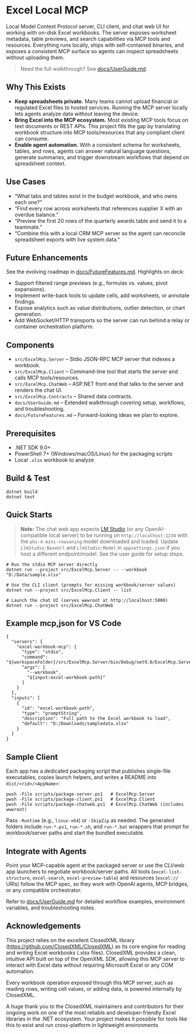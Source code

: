 # Excel Local MCP

Local Model Context Protocol server, CLI client, and chat web UI for working with on-disk Excel workbooks. The server exposes worksheet metadata, table previews, and search capabilities via MCP tools and resources. Everything runs locally, ships with self-contained binaries, and exposes a consistent MCP surface so agents can inspect spreadsheets without uploading them.

> Need the full walkthrough? See [docs/UserGuide.md](docs/UserGuide.md).

## Why This Exists

- **Keep spreadsheets private.** Many teams cannot upload financial or regulated Excel files to hosted services. Running the MCP server locally lets agents analyze data without leaving the device.
- **Bring Excel into the MCP ecosystem.** Most existing MCP tools focus on text documents or REST APIs. This project fills the gap by translating workbook structure into MCP tools/resources that any compliant client can consume.
- **Enable agent automation.** With a consistent schema for worksheets, tables, and rows, agents can answer natural language questions, generate summaries, and trigger downstream workflows that depend on spreadsheet context.

## Use Cases

- “What tabs and tables exist in the budget workbook, and who owns each one?”
- “Find every row across worksheets that references supplier X with an overdue balance.”
- “Preview the first 20 rows of the quarterly awards table and send it to a teammate.”
- “Combine this with a local CRM MCP server so the agent can reconcile spreadsheet exports with live system data.”

## Future Enhancements

See the evolving roadmap in [docs/FutureFeatures.md](docs/FutureFeatures.md). Highlights on deck:

- Support filtered range previews (e.g., formulas vs. values, pivot expansions).
- Implement write-back tools to update cells, add worksheets, or annotate findings.
- Expose analytics such as value distributions, outlier detection, or chart generation.
- Add WebSocket/HTTP transports so the server can run behind a relay or container orchestration platform.

## Components

- `src/ExcelMcp.Server` – Stdio JSON-RPC MCP server that indexes a workbook.
- `src/ExcelMcp.Client` – Command-line tool that starts the server and calls MCP tools/resources.
- `src/ExcelMcp.ChatWeb` – ASP.NET front end that talks to the server and renders the chat UI.
- `src/ExcelMcp.Contracts` – Shared data contracts.
- `docs/UserGuide.md` – Extended walkthrough covering setup, workflows, and troubleshooting.
- `docs/FutureFeatures.md` – Forward-looking ideas we plan to explore.

## Prerequisites

- .NET SDK 9.0+
- PowerShell 7+ (Windows/macOS/Linux) for the packaging scripts
- Local `.xlsx` workbook to analyze

## Build & Test

```pwsh
dotnet build
dotnet test
```

## Quick Starts

> **Note:** The chat web app expects [LM Studio](https://lmstudio.ai/) (or any OpenAI-compatible local server) to be running on `http://localhost:1234` with the `phi-4-mini-reasoning` model downloaded and loaded. Update `LlmStudio:BaseUrl` and `LlmStudio:Model` in `appsettings.json` if you host a different endpoint/model. See the user guide for setup steps.

```pwsh
# Run the stdio MCP server directly
dotnet run --project src/ExcelMcp.Server -- --workbook "D:/Data/sample.xlsx"

# Use the CLI client (prompts for missing workbook/server values)
dotnet run --project src/ExcelMcp.Client -- list

# Launch the chat UI (serves wwwroot at http://localhost:5000)
dotnet run --project src/ExcelMcp.ChatWeb
```

## Example mcp,json for VS Code

```
{
  "servers": {
    "excel-workbook-mcp": {
      "type": "stdio",
      "command": "${workspaceFolder}/src/ExcelMcp.Server/bin/Debug/net9.0/ExcelMcp.Server.exe",
      "args": [
        "--workbook",
        "${input:excel-workbook-path}"
      ]
    }
  },
  "inputs": [
    {
      "id": "excel-workbook-path",
      "type": "promptString",
      "description": "Full path to the Excel workbook to load",
      "default": "D:/Downloads/sampledata.xlsx"
    }
  ]
}
```

## Sample Client

Each app has a dedicated packaging script that publishes single-file executables, copies launch helpers, and writes a README into `dist/<rid>/<AppName>`:

```pwsh
pwsh -File scripts/package-server.ps1   # ExcelMcp.Server
pwsh -File scripts/package-client.ps1   # ExcelMcp.Client
pwsh -File scripts/package-chatweb.ps1  # ExcelMcp.ChatWeb (includes wwwroot)
```

Pass `-Runtime` (e.g., `linux-x64`) or `-SkipZip` as needed. The generated folders include `run-*.ps1`, `run-*.sh`, and `run-*.bat` wrappers that prompt for workbook/server paths and start the bundled executable.

## Integrate with Agents

Point your MCP-capable agent at the packaged server or use the CLI/web app launchers to negotiate workbook/server paths. All tools (`excel-list-structure`, `excel-search`, `excel-preview-table`) and resources (`excel://` URIs) follow the MCP spec, so they work with OpenAI agents, MCP bridges, or any compatible orchestrator.

Refer to [docs/UserGuide.md](docs/UserGuide.md) for detailed workflow examples, environment variables, and troubleshooting notes.

## Acknowledgements

This project relies on the excellent ClosedXML library (https://github.com/ClosedXML/ClosedXML) as its core engine for reading and writing Excel workbooks (.xlsx files).
ClosedXML provides a clean, intuitive API built on top of the OpenXML SDK, allowing this MCP server to interact with Excel data without requiring Microsoft Excel or any COM automation.

Every workbook operation exposed through this MCP server, such as reading rows, writing cell values, or adding data, is powered internally by ClosedXML.

A huge thank you to the ClosedXML maintainers and contributors for their ongoing work on one of the most reliable and developer-friendly Excel libraries in the .NET ecosystem.
Your project makes it possible for tools like this to exist and run cross-platform in lightweight environments